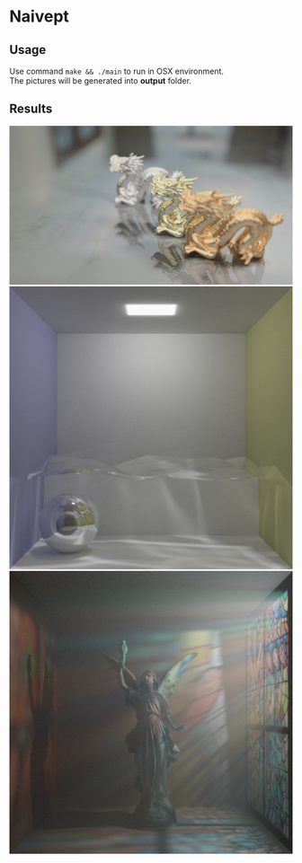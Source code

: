 # Naivept

## Usage
Use command ```make && ./main``` to run in OSX environment.  
The pictures will be generated into **output** folder.

## Results
![](history/dragons.png)
![](history/water.png)
![](history/angel.png)


